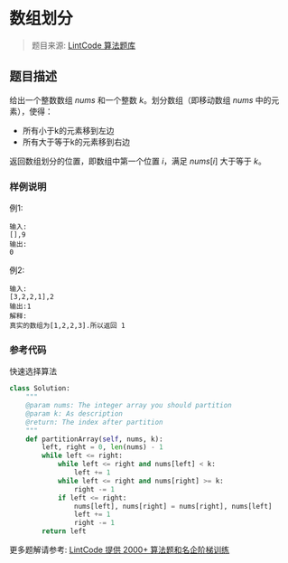 # 数组划分
 > 题目来源: [LintCode 算法题库](https://www.lintcode.com/problem/partition-array/?utm_source=sc-github-wzz)
 ## 题目描述
 给出一个整数数组 *nums* 和一个整数 *k*。划分数组（即移动数组 *nums* 中的元素），使得：

- 所有小于k的元素移到左边
- 所有大于等于k的元素移到右边

返回数组划分的位置，即数组中第一个位置 *i*，满足 *nums*[*i*] 大于等于 *k*。
 ### 样例说明
 例1:
```
输入:
[],9
输出:
0

```

例2:
```
输入:
[3,2,2,1],2
输出:1
解释:
真实的数组为[1,2,2,3].所以返回 1
```


 ### 参考代码
 快速选择算法
```python
class Solution:
    """
    @param nums: The integer array you should partition
    @param k: As description
    @return: The index after partition
    """
    def partitionArray(self, nums, k):
        left, right = 0, len(nums) - 1
        while left <= right:
            while left <= right and nums[left] < k:
                left += 1
            while left <= right and nums[right] >= k:
                right -= 1
            if left <= right:
                nums[left], nums[right] = nums[right], nums[left]
                left += 1
                right -= 1
        return left
```
 更多题解请参考: [LintCode 提供 2000+ 算法题和名企阶梯训练](https://www.lintcode.com/problem/?utm_source=sc-github-wzz)